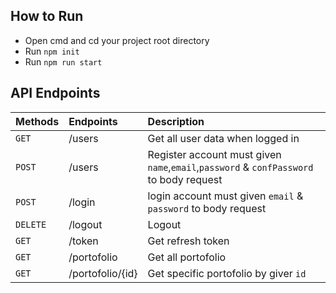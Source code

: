 ## How to Run 
- Open cmd and cd your project root directory
- Run `npm init`
- Run `npm run start`

## API Endpoints
| Methods        | Endpoints      | Description|
| :------------- | :---------- | :----------- |
|  `GET`  | /users  | Get all user data when logged in    |
| `POST`  | /users | Register account must given `name`,`email`,`password` & `confPassword` to body request |
| `POST`  | /login | login account must given `email` & `password` to body request |
| `DELETE`  | /logout | Logout  |
|  `GET`  |/token   | Get refresh token   |
|  `GET` | /portofolio  | Get all portofolio   |
| `GET`  | /portofolio/{id} | Get specific portofolio by giver `id`  |

